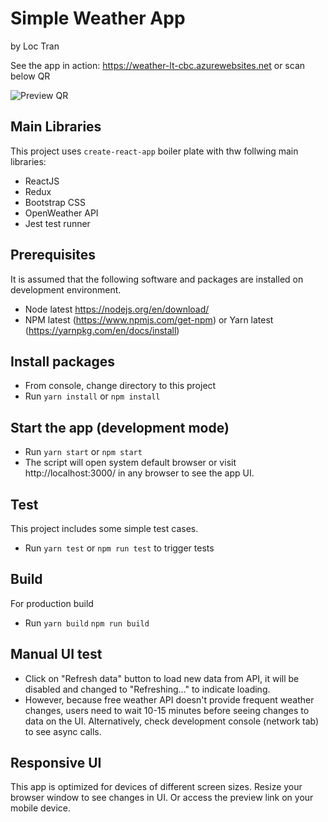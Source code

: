 # Simple Weather App

by Loc Tran

See the app in action: https://weather-lt-cbc.azurewebsites.net or scan below QR

![Preview QR](https://github.com/locsoul/weatherapp/raw/master/screenshots/qr.png)

## Main Libraries
This project uses `create-react-app` boiler plate with thw follwing main libraries:
- ReactJS
- Redux
- Bootstrap CSS
- OpenWeather API
- Jest test runner

## Prerequisites
It is assumed that the following software and packages are installed on development environment.
- Node latest https://nodejs.org/en/download/
- NPM latest (https://www.npmjs.com/get-npm) or Yarn latest (https://yarnpkg.com/en/docs/install)

## Install packages
- From console, change directory to this project
- Run `yarn install` or `npm install`

## Start the app (development mode)
- Run `yarn start` or `npm start`
- The script will open system default browser or visit http://localhost:3000/ in any browser to see the app UI.

## Test
This project includes some simple test cases.
- Run `yarn test` or `npm run test` to trigger tests

## Build
For production build
- Run `yarn build` `npm run build`

## Manual UI test
- Click on "Refresh data" button to load new data from API, it will be disabled and changed to "Refreshing..." to indicate loading. 
- However, because free weather API doesn't provide frequent weather changes, users need to wait 10-15 minutes before seeing changes to data on the UI. Alternatively, check development console (network tab) to see async calls.

## Responsive UI
This app is optimized for devices of different screen sizes. Resize your browser window to see changes in UI. Or access the preview link on your mobile device.
